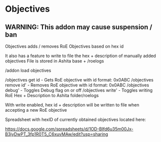 # Objectives

## WARNING: This addon may cause suspension / ban

Objectives adds / removes RoE Objectives based on hex id

It also has a feature to write to file the hex + description of manually added objectives
File is stored in Ashita base + /roelogs

/addon load objectives

/objectives get id  - Gets RoE objective with id format: 0x0ABC
/objectives remove id' - Removes RoE objective with id format: 0x0ABC
/objectives debug'  - Toggles Debug flag on or off
/objectives write'  - Toggles writing RoE Hex + Description to Ashita folder/roelogs

With write enabled, hex id + description will be written to file when accepting a new RoE objective

Spreadsheet with hexID of currently obtained objectives located here:

https://docs.google.com/spreadsheets/d/1OD-BIfd6u35m00Jx-B3jyDwPT_3fp1R0T5_C6xuvMAw/edit?usp=sharing